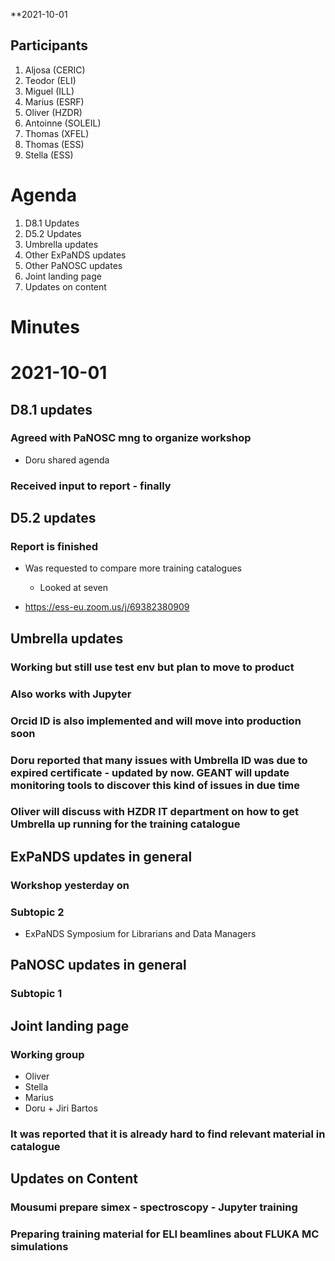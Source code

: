 **2021-10-01

## Participants

1. Aljosa (CERIC)
1. Teodor (ELI)
1. Miguel (ILL)
1. Marius (ESRF)
1. Oliver (HZDR)
1. Antoinne (SOLEIL)
1. Thomas (XFEL)
1. Thomas (ESS)
1. Stella (ESS)


# Agenda 

1. D8.1 Updates
1. D5.2 Updates
1. Umbrella updates
2. Other ExPaNDS updates
3. Other PaNOSC updates
4. Joint landing page
5. Updates on content

# Minutes


# 2021-10-01

## D8.1 updates

### Agreed with PaNOSC mng to organize workshop

- Doru shared agenda

### Received input to report - finally

## D5.2 updates

### Report is finished

- Was requested to compare more training catalogues

	- Looked at seven

- https://ess-eu.zoom.us/j/69382380909

## Umbrella updates

### Working but still use test env but plan to move to product 

### Also works with Jupyter

### Orcid ID is also implemented and will move into production soon

### Doru reported that many issues with Umbrella ID was due to expired certificate - updated by now. GEANT will update monitoring tools to discover this kind of issues in due time

### Oliver will discuss with HZDR IT department on how to get Umbrella up running for the training catalogue

## ExPaNDS updates in general

### Workshop yesterday on 

### Subtopic 2

- ExPaNDS Symposium for Librarians and Data Managers

## PaNOSC updates in general

### Subtopic 1

## Joint landing page

### Working group

- Oliver
- Stella
- Marius
- Doru + Jiri Bartos

### It was reported that it is already hard to find relevant material in catalogue

## Updates on Content


### Mousumi prepare simex - spectroscopy - Jupyter training

### Preparing training material for ELI beamlines about FLUKA MC simulations

